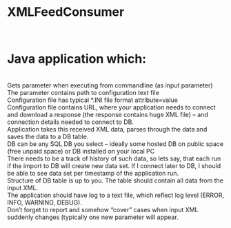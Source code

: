 # XMLFeedConsumer
</br><h1>Java application which:</h1>
</br>Gets parameter when executing from commandline (as input parameter)
</br>The parameter contains path to configuration text file
</br>Configuration file has typical *.INI file format  attribute=value
</br>Configuration file contains URL, where your application needs to connect and download a response (the response contains huge XML file) – and connection details needed to connect to DB.
</br>Application takes this received XML data, parses through the data and saves the data to a DB table.
</br>DB can be any SQL DB you select – ideally some hosted DB on public space (free unpaid space) or DB installed on your local PC
</br>There needs to be a track of history of such data, so lets say, that each run if the import to DB will create new data set. If I connect later to DB, I should be able to see data set per timestamp of the application run.
</br>Structure of DB table is up to you. The table should contain all data from the input XML.
</br>The application should have log to a text file, which reflect log level (ERROR, INFO, WARNING, DEBUG).
</br>Don’t forget to report and somehow “cover” cases when input XML suddenly changes (typically one new parameter will appear.
